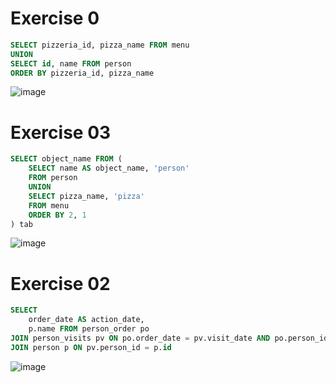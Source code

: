 # Exercise 0
```sql
SELECT pizzeria_id, pizza_name FROM menu
UNION
SELECT id, name FROM person
ORDER BY pizzeria_id, pizza_name
```
![image](https://github.com/sonyarochina/rs/assets/157011181/249dd637-3f22-444d-96e3-cb385d9640fd)

# Exercise 03
```sql
SELECT object_name FROM (
	SELECT name AS object_name, 'person' 
	FROM person
	UNION
	SELECT pizza_name, 'pizza'
	FROM menu
	ORDER BY 2, 1
) tab
```
![image](https://github.com/sonyarochina/rs/assets/157011181/8656aa16-64a9-4a86-aaf4-82be4f3947bf)

# Exercise 02
```sql
SELECT
	order_date AS action_date,
	p.name FROM person_order po
JOIN person_visits pv ON po.order_date = pv.visit_date AND po.person_id = pv.person_id
JOIN person p ON pv.person_id = p.id
```
![image](https://github.com/sonyarochina/rs/assets/157011181/5b0f39ed-9449-400f-a4f2-1621a5dbc2c6)

